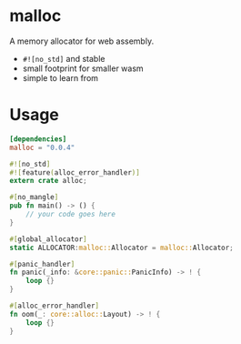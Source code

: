 # malloc

A memory allocator for web assembly.

* `#![no_std]` and stable
* small footprint for smaller wasm
* simple to learn from


# Usage

```toml
[dependencies]
malloc = "0.0.4"
```

```rust
#![no_std]
#![feature(alloc_error_handler)]
extern crate alloc;

#[no_mangle]
pub fn main() -> () {
    // your code goes here
}

#[global_allocator]
static ALLOCATOR:malloc::Allocator = malloc::Allocator;

#[panic_handler]
fn panic(_info: &core::panic::PanicInfo) -> ! {
    loop {}
}

#[alloc_error_handler]
fn oom(_: core::alloc::Layout) -> ! {
    loop {}
}
```
